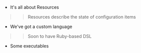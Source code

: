 * It's all about Resources
> > Resources describe the state of configuration items 

* We've got a custom language
> > Soon to have Ruby-based DSL

* Some executables
